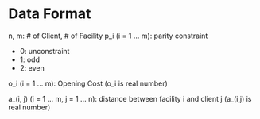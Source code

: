 # Data Format

n, m: # of Client, # of Facility
p_i (i = 1 ... m): parity constraint
 - 0: unconstraint
 - 1: odd
 - 2: even
 
o_i (i = 1 ... m): Opening Cost (o_i is real number)

a_(i, j) (i = 1 ... m, j = 1 ... n): distance between facility i and client j (a_(i,j) is real number)
